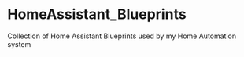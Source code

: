 # HomeAssistant_Blueprints
Collection of Home Assistant Blueprints used by my Home Automation system
